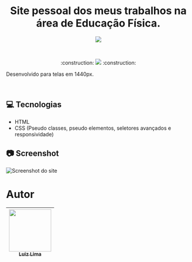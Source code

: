 <h1 align="center">Site pessoal dos meus trabalhos na área de Educação Física. </h1>

<p align="center"> <img src="https://images2.imgbox.com/e2/35/tkKBOQDw_o.jpg"> </p>

<br>

<p align="center">
:construction: 
<img src="http://img.shields.io/static/v1?label=STATUS&message=EM%20DESENVOLVIMENTO&color=GREEN&style=for-the-badge"/> 
:construction:

Desenvolvido para telas em 1440px.
</p>

<br>

## :computer: Tecnologias
* HTML
* CSS (Pseudo classes, pseudo elementos, seletores avançados e responsividade)

## :camera: Screenshot
![Screenshot do site](https://images2.imgbox.com/6a/d8/hovNpZbK_o.png)

# Autor

| [<img src="https://avatars.githubusercontent.com/u/109322803?v=4" width=115><br><sub>Luiz Lima</sub>](https://github.com/ZickDev) | 
| ------------- |
